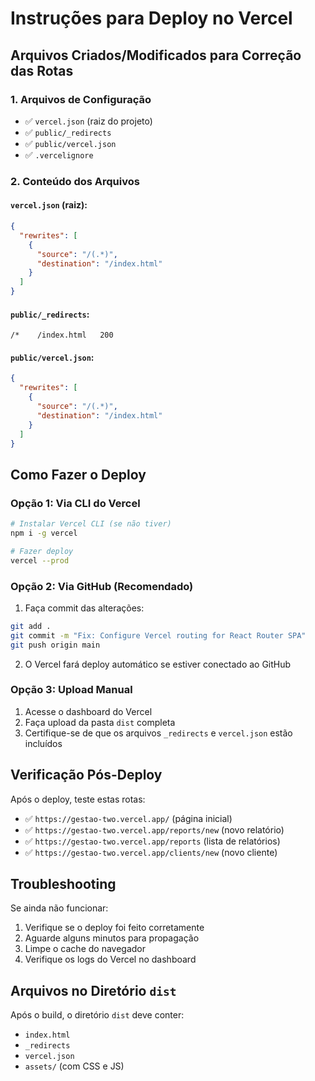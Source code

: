 # Instruções para Deploy no Vercel

## Arquivos Criados/Modificados para Correção das Rotas

### 1. Arquivos de Configuração
- ✅ `vercel.json` (raiz do projeto)
- ✅ `public/_redirects` 
- ✅ `public/vercel.json`
- ✅ `.vercelignore`

### 2. Conteúdo dos Arquivos

#### `vercel.json` (raiz):
```json
{
  "rewrites": [
    {
      "source": "/(.*)",
      "destination": "/index.html"
    }
  ]
}
```

#### `public/_redirects`:
```
/*    /index.html   200
```

#### `public/vercel.json`:
```json
{
  "rewrites": [
    {
      "source": "/(.*)",
      "destination": "/index.html"
    }
  ]
}
```

## Como Fazer o Deploy

### Opção 1: Via CLI do Vercel
```bash
# Instalar Vercel CLI (se não tiver)
npm i -g vercel

# Fazer deploy
vercel --prod
```

### Opção 2: Via GitHub (Recomendado)
1. Faça commit das alterações:
```bash
git add .
git commit -m "Fix: Configure Vercel routing for React Router SPA"
git push origin main
```

2. O Vercel fará deploy automático se estiver conectado ao GitHub

### Opção 3: Upload Manual
1. Acesse o dashboard do Vercel
2. Faça upload da pasta `dist` completa
3. Certifique-se de que os arquivos `_redirects` e `vercel.json` estão incluídos

## Verificação Pós-Deploy

Após o deploy, teste estas rotas:
- ✅ `https://gestao-two.vercel.app/` (página inicial)
- ✅ `https://gestao-two.vercel.app/reports/new` (novo relatório)
- ✅ `https://gestao-two.vercel.app/reports` (lista de relatórios)
- ✅ `https://gestao-two.vercel.app/clients/new` (novo cliente)

## Troubleshooting

Se ainda não funcionar:
1. Verifique se o deploy foi feito corretamente
2. Aguarde alguns minutos para propagação
3. Limpe o cache do navegador
4. Verifique os logs do Vercel no dashboard

## Arquivos no Diretório `dist`
Após o build, o diretório `dist` deve conter:
- `index.html`
- `_redirects`
- `vercel.json`
- `assets/` (com CSS e JS)
